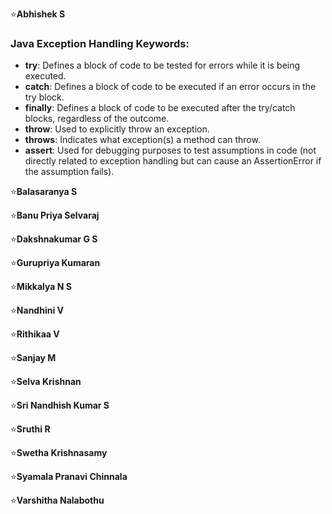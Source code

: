 :star:**Abhishek  S**
### Java Exception Handling Keywords:

- **try**: Defines a block of code to be tested for errors while it is being executed.
- **catch**: Defines a block of code to be executed if an error occurs in the try block.
- **finally**: Defines a block of code to be executed after the try/catch blocks, regardless of the outcome.
- **throw**: Used to explicitly throw an exception.
- **throws**: Indicates what exception(s) a method can throw.
- **assert**: Used for debugging purposes to test assumptions in code (not directly related to exception handling but can cause an AssertionError if the assumption fails).

:star:**Balasaranya S**  

:star:**Banu Priya Selvaraj**  

:star:**Dakshnakumar G S**  

:star:**Gurupriya  Kumaran**  

:star:**Mikkalya N S**  

:star:**Nandhini V**  

:star:**Rithikaa V**  

:star:**Sanjay M**  

:star:**Selva Krishnan**  

:star:**Sri Nandhish Kumar S**  

:star:**Sruthi R**  

:star:**Swetha Krishnasamy**  

:star:**Syamala Pranavi Chinnala**  

:star:**Varshitha Nalabothu**  

